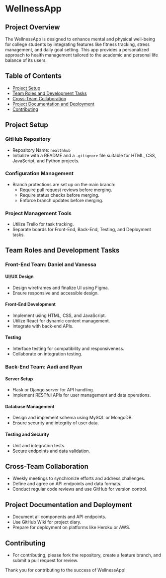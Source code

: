 # WellnessApp

## Project Overview
The WellnessApp is designed to enhance mental and physical well-being for college students by integrating features like fitness tracking, stress management, and daily goal setting. This app provides a personalized approach to health management tailored to the academic and personal life balance of its users.

## Table of Contents
- [Project Setup](#project-setup)
- [Team Roles and Development Tasks](#team-roles-and-development-tasks)
- [Cross-Team Collaboration](#cross-team-collaboration)
- [Project Documentation and Deployment](#project-documentation-and-deployment)
- [Contributing](#contributing)

## Project Setup

### GitHub Repository
- Repository Name: `healthhub`
- Initialize with a README and a `.gitignore` file suitable for HTML, CSS, JavaScript, and Python projects.

### Configuration Management
- Branch protections are set up on the main branch:
  - Require pull request reviews before merging.
  - Require status checks before merging.
  - Enforce branch updates before merging.

### Project Management Tools
- Utilize Trello for task tracking.
- Separate boards for Front-End, Back-End, Testing, and Deployment tasks.

## Team Roles and Development Tasks

### Front-End Team: Daniel and Vanessa
#### UI/UX Design
- Design wireframes and finalize UI using Figma.
- Ensure responsive and accessible design.

#### Front-End Development
- Implement using HTML, CSS, and JavaScript.
- Utilize React for dynamic content management.
- Integrate with back-end APIs.

#### Testing
- Interface testing for compatibility and responsiveness.
- Collaborate on integration testing.

### Back-End Team: Aadi and Ryan
#### Server Setup
- Flask or Django server for API handling.
- Implement RESTful APIs for user management and data operations.

#### Database Management
- Design and implement schema using MySQL or MongoDB.
- Ensure security and integrity of user data.

#### Testing and Security
- Unit and integration tests.
- Secure endpoints and data validation.

## Cross-Team Collaboration
- Weekly meetings to synchronize efforts and address challenges.
- Define and agree on API endpoints and data formats.
- Conduct regular code reviews and use GitHub for version control.

## Project Documentation and Deployment
- Document all components and API endpoints.
- Use GitHub Wiki for project diary.
- Prepare for deployment on platforms like Heroku or AWS.

## Contributing
- For contributing, please fork the repository, create a feature branch, and submit a pull request for review.

Thank you for contributing to the success of WellnessApp!
